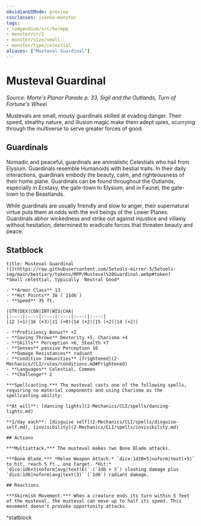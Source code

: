 ```yaml
---
obsidianUIMode: preview
cssclasses: json5e-monster
tags:
- compendium/src/5e/mpp
- monster/cr/2
- monster/size/small
- monster/type/celestial
aliases: ["Musteval Guardinal"]
---
```

# Musteval Guardinal
*Source: Morte's Planar Parade p. 33, Sigil and the Outlands, Turn of Fortune's Wheel*  

Mustevals are small, mousy guardinals skilled at evading danger. Their speed, stealthy nature, and illusion magic make them adept spies, scurrying through the multiverse to serve greater forces of good.

## Guardinals

Nomadic and peaceful, guardinals are animalistic Celestials who hail from Elysium. Guardinals resemble Humanoids with bestial traits. In their daily interactions, guardinals embody the beauty, calm, and righteousness of their home plane. Guardinals can be found throughout the Outlands, especially in Ecstasy, the gate-town to Elysium, and in Faunel, the gate-town to the Beastlands.

While guardinals are usually friendly and slow to anger, their supernatural virtue puts them at odds with the evil beings of the Lower Planes. Guardinals abhor wickedness and strike out against injustice and villainy without hesitation, determined to eradicate forces that threaten beauty and peace.

## Statblock

```ad-statblock
title: Musteval Guardinal
![](https://raw.githubusercontent.com/5etools-mirror-3/5etools-img/main/bestiary/tokens/MPP/Musteval%20Guardinal.webp#token)
*Small celestial, typically  Neutral Good*

- **Armor Class** 13
- **Hit Points** 38 (`11d6`)
- **Speed** 35 ft.

|STR|DEX|CON|INT|WIS|CHA|
|:---:|:---:|:---:|:---:|:---:|:---:|
|12 (+1)|16 (+3)|11 (+0)|14 (+2)|15 (+2)|14 (+2)|

- **Proficiency Bonus** +2
- **Saving Throws** Dexterity +5, Charisma +4
- **Skills** Perception +6, Stealth +7
- **Senses** passive Perception 16
- **Damage Resistances** radiant
- **Condition Immunities** [frightened](2-Mechanics/CLI/rules/conditions.md#Frightened)
- **Languages** Celestial, Common
- **Challenge** 2

***Spellcasting.*** The musteval casts one of the following spells, requiring no material components and using Charisma as the spellcasting ability:

**At will**: [dancing lights](2-Mechanics/CLI/spells/dancing-lights.md)

**1/day each**: [disguise self](2-Mechanics/CLI/spells/disguise-self.md), [invisibility](2-Mechanics/CLI/spells/invisibility.md)

## Actions

***Multiattack.*** The musteval makes two Bone Blade attacks.

***Bone Blade.*** *Melee Weapon Attack:* `dice:1d20+5|noform|text(+5)` to hit, reach 5 ft., one target. *Hit:* `dice:1d6+3|noform|avg|text(6)` (`1d6 + 3`) slashing damage plus `dice:1d6|noform|avg|text(3)` (`1d6`) radiant damage.

## Reactions

***Skirmish Movement.*** When a creature ends its turn within 5 feet of the musteval, the musteval can move up to half its speed. This movement doesn't provoke opportunity attacks.
```
^statblock